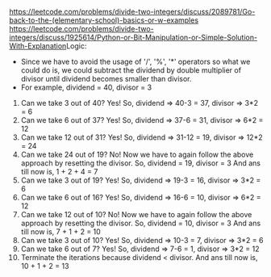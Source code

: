 https://leetcode.com/problems/divide-two-integers/discuss/2089781/Go-back-to-the-(elementary-school)-basics-or-w-examples
​
https://leetcode.com/problems/divide-two-integers/discuss/1925614/Python-or-Bit-Manipulation-or-Simple-Solution-With-Explanation
​
Logic:
- Since we have to avoid the usage of '/', '%', '*' operators so what we could do is, we could subtract the dividend by double multiplier of divisor until dividend becomes smaller than divisor.
- For example, dividend = 40, divisor = 3
1. Can we take 3 out of 40? Yes! So, dividend => 40-3 = 37, divisor => 3*2 = 6
2. Can we take 6 out of 37? Yes! So, dividend => 37-6 = 31, divisor => 6*2 = 12
3. Can we take 12 out of 31? Yes! So, dividend => 31-12 = 19, divisor => 12*2 = 24
4. Can we take 24 out of 19? No! Now we have to again follow the above approach by resetting the divisor.
So, dividend = 19, divisor = 3 And ans till now is, 1 + 2 + 4 = 7
5. Can we take 3 out of 19? Yes! So, dividend => 19-3 = 16, divisor => 3*2 = 6
6. Can we take 6 out of 16? Yes! So, dividend => 16-6 = 10, divisor => 6*2 = 12
7. Can we take 12 out of 10? No! Now we have to again follow the above approach by resetting the divisor.
So, dividend = 10, divisor = 3 And ans till now is, 7 + 1 + 2 = 10
8. Can we take 3 out of 10? Yes! So, dividend => 10-3 = 7, divisor => 3*2 = 6
9. Can we take 6 out of 7? Yes! So, dividend => 7-6 = 1, divisor => 3*2 = 12
10. Terminate the iterations because dividend < divisor.
And ans till now is, 10 + 1 + 2 = 13
​